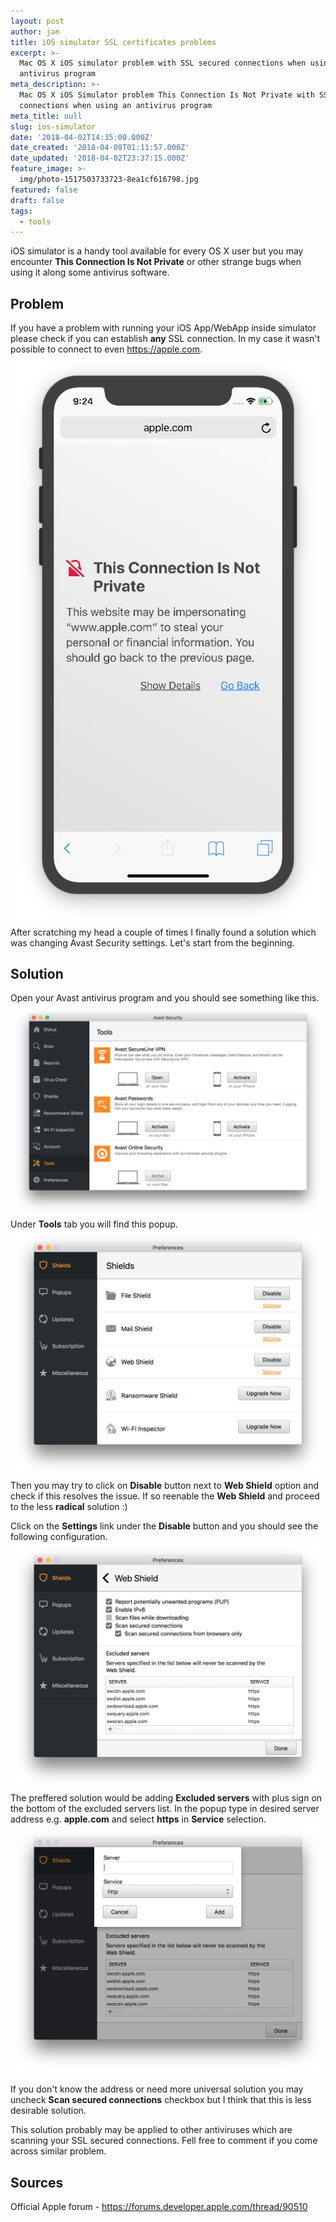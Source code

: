 ```yaml
---
layout: post
author: jan
title: iOS simulator SSL certificates problems
excerpt: >-
  Mac OS X iOS simulator problem with SSL secured connections when using
  antivirus program
meta_description: >-
  Mac OS X iOS Simulator problem This Connection Is Not Private with SSL secured
  connections when using an antivirus program
meta_title: null
slug: ios-simulator
date: '2018-04-02T14:35:00.000Z'
date_created: '2018-04-08T01:11:57.000Z'
date_updated: '2018-04-02T23:37:15.000Z'
feature_image: >-
  img/photo-1517503733723-8ea1cf616798.jpg
featured: false
draft: false
tags:
  - tools
---
```

iOS simulator is a handy tool available for every OS X user but you may encounter **This Connection Is Not Private** or other strange bugs when using it along some antivirus software.

## Problem

If you have a problem with running your iOS App/WebApp inside simulator please check if you can establish **any** SSL connection. In my case it wasn't possible to connect to even https://apple.com.
![Screen-Shot-2018-04-02-at-21.23.58](img/screen-shot-2018-04-02-at-21.23.58.png)
After scratching my head a couple of times I finally found a solution which was changing Avast Security settings. Let's start from the beginning.

## Solution

Open your Avast antivirus program and you should see something like this.
![Screen-Shot-2018-04-02-at-21.16.46](img/screen-shot-2018-04-02-at-21.16.46.png)
Under **Tools** tab you will find this popup.
![Screen-Shot-2018-04-02-at-21.16.50](img/screen-shot-2018-04-02-at-21.16.50.png)
Then you may try to click on **Disable** button next to **Web Shield** option and check if this resolves the issue.
If so reenable the **Web Shield** and proceed to the less **radical** solution :)

Click on the **Settings** link under the **Disable** button and you should see the following configuration.
![Screen-Shot-2018-04-02-at-21.17.04](img/screen-shot-2018-04-02-at-21.17.04.png)
The preffered solution would be adding **Excluded servers** with plus sign on the bottom of the excluded servers list. In the popup type in desired server address e.g. **apple.com** and select **https** in **Service** selection.
![Screen-Shot-2018-04-02-at-21.17.08](img/screen-shot-2018-04-02-at-21.17.08.png)

If you don't know the address or need more universal solution you may uncheck **Scan secured connections** checkbox but I think that this is less desirable solution.

This solution probably may be applied to other antiviruses which are scanning your SSL secured connections. Fell free to comment if you come across similar problem.

## Sources

Official Apple forum - https://forums.developer.apple.com/thread/90510

